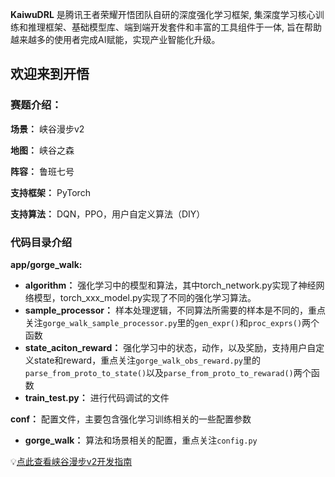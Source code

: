 **KaiwuDRL** 是腾讯王者荣耀开悟团队自研的深度强化学习框架, 集深度学习核心训练和推理框架、基础模型库、端到端开发套件和丰富的工具组件于一体, 旨在帮助越来越多的使用者完成AI赋能，实现产业智能化升级。

## 欢迎来到开悟

### 赛题介绍：

**场景：** 峡谷漫步v2

**地图：** 峡谷之森

**阵容：** 鲁班七号

**支持框架：** PyTorch

**支持算法：** DQN，PPO，用户自定义算法（DIY）

### 代码目录介绍

**app/gorge_walk:** 

- **algorithm：** 强化学习中的模型和算法，其中torch_network.py实现了神经网络模型，torch_xxx_model.py实现了不同的强化学习算法。
- **sample_processor：** 样本处理逻辑，不同算法所需要的样本是不同的，重点关注`gorge_walk_sample_processor.py`里的`gen_expr()`和`proc_exprs()`两个函数
- **state_aciton_reward：** 强化学习中的状态，动作，以及奖励，支持用户自定义state和reward，重点关注`gorge_walk_obs_reward.py`里的`parse_from_proto_to_state()`以及`parse_from_proto_to_rewarad()`两个函数
- **train_test.py：** 进行代码调试的文件

**conf：** 配置文件，主要包含强化学习训练相关的一些配置参数

- **gorge_walk：** 算法和场景相关的配置，重点关注`config.py`


💡[点此查看峡谷漫步v2开发指南](https://doc.aiarena.tencent.com/kaiwu-arena/gorgewalk_v2/comp/latest/)

